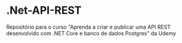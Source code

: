 # .Net-API-REST

Repositório para o curso "Aprenda a criar e publicar uma API REST desenvolvido com .NET Core e banco de dados Postgres" da Udemy